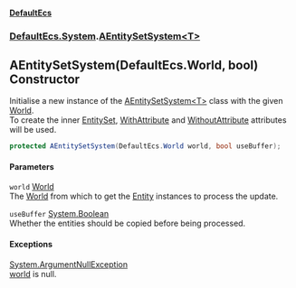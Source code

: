 #### [DefaultEcs](./index.md 'index')
### [DefaultEcs.System](./DefaultEcs-System.md 'DefaultEcs.System').[AEntitySetSystem&lt;T&gt;](./DefaultEcs-System-AEntitySetSystem-T-.md 'DefaultEcs.System.AEntitySetSystem&lt;T&gt;')
## AEntitySetSystem(DefaultEcs.World, bool) Constructor
Initialise a new instance of the [AEntitySetSystem&lt;T&gt;](./DefaultEcs-System-AEntitySetSystem-T-.md 'DefaultEcs.System.AEntitySetSystem&lt;T&gt;') class with the given [World](./DefaultEcs-System-AEntitySetSystem-T--World.md 'DefaultEcs.System.AEntitySetSystem&lt;T&gt;.World').  
To create the inner [EntitySet](./DefaultEcs-EntitySet.md 'DefaultEcs.EntitySet'), [WithAttribute](./DefaultEcs-System-WithAttribute.md 'DefaultEcs.System.WithAttribute') and [WithoutAttribute](./DefaultEcs-System-WithoutAttribute.md 'DefaultEcs.System.WithoutAttribute') attributes will be used.  
```csharp
protected AEntitySetSystem(DefaultEcs.World world, bool useBuffer);
```
#### Parameters
<a name='DefaultEcs-System-AEntitySetSystem-T--AEntitySetSystem(DefaultEcs-World_bool)-world'></a>
`world` [World](./DefaultEcs-World.md 'DefaultEcs.World')  
The [World](./DefaultEcs-System-AEntitySetSystem-T--World.md 'DefaultEcs.System.AEntitySetSystem&lt;T&gt;.World') from which to get the [Entity](./DefaultEcs-Entity.md 'DefaultEcs.Entity') instances to process the update.  
  
<a name='DefaultEcs-System-AEntitySetSystem-T--AEntitySetSystem(DefaultEcs-World_bool)-useBuffer'></a>
`useBuffer` [System.Boolean](https://docs.microsoft.com/en-us/dotnet/api/System.Boolean 'System.Boolean')  
Whether the entities should be copied before being processed.  
  
#### Exceptions
[System.ArgumentNullException](https://docs.microsoft.com/en-us/dotnet/api/System.ArgumentNullException 'System.ArgumentNullException')  
[world](#DefaultEcs-System-AEntitySetSystem-T--AEntitySetSystem(DefaultEcs-World_bool)-world 'DefaultEcs.System.AEntitySetSystem&lt;T&gt;.AEntitySetSystem(DefaultEcs.World, bool).world') is null.  
